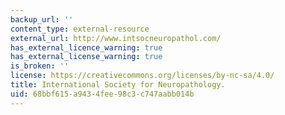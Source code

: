 ```yaml
---
backup_url: ''
content_type: external-resource
external_url: http://www.intsocneuropathol.com/
has_external_licence_warning: true
has_external_license_warning: true
is_broken: ''
license: https://creativecommons.org/licenses/by-nc-sa/4.0/
title: International Society for Neuropathology.
uid: 68bbf615-a943-4fee-98c3-c747aabb014b
---
```

